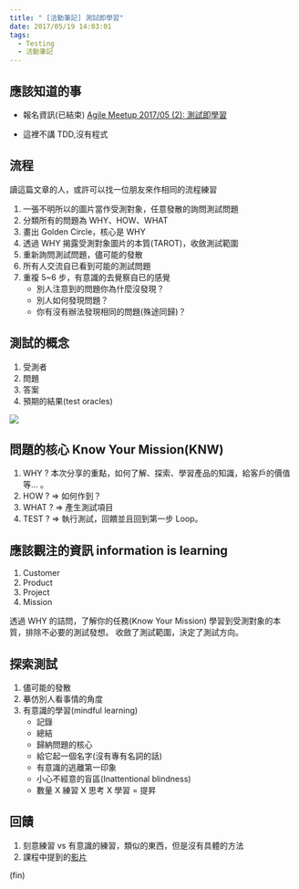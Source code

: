 ```yaml
---
title: " [活動筆記] 測試即學習"
date: 2017/05/19 14:03:01
tags:
  - Testing
  - 活動筆記
---
```


## 應該知道的事

- 報名資訊(已結束)
  [Agile Meetup 2017/05 (2): 測試即學習](http://www.accupass.com/go/testingislearning)

- 這裡不講 TDD,沒有程式

## 流程

讀這篇文章的人，或許可以找一位朋友來作相同的流程練習

1. 一張不明所以的圖片當作受測對象，任意發散的詢問測試問題
2. 分類所有的問題為 WHY、HOW、WHAT
3. 畫出 Golden Circle，核心是 WHY
4. 透過 WHY 揭露受測對象圖片的本質(TAROT)，收斂測試範圍
5. 重新詢問測試問題，儘可能的發散
6. 所有人交流自已看到可能的測試問題
7. 重複 5~6 步，有意識的去覺察自已的感覺
   - 別人注意到的問題你為什麼沒發現？
   - 別人如何發現問題？
   - 你有沒有辦法發現相同的問題(殊途同歸)？

## 測試的概念

1. 受測者
2. 問題
3. 答案
4. 預期的結果(test oracles)

![](https://i.imgur.com/Qy8F4Vw.png)

## 問題的核心 Know Your Mission(KNW)

1. WHY ?
   本次分享的重點，如何了解、探索、學習產品的知識，給客戶的價值等… 。
2. HOW ? => 如何作到？
3. WHAT ? => 產生測試項目
4. TEST ? => 執行測試，回饋並且回到第一步 Loop。

## 應該觀注的資訊 information is learning

1. Customer
2. Product
3. Project
4. Mission

透過 WHY 的詰問，了解你的任務(Know Your Mission)
學習到受測對象的本質，排除不必要的測試發想。
收斂了測試範圍，決定了測試方向。

## 探索測試

1. 儘可能的發散
2. 摹仿別人看事情的角度
3. 有意識的學習(mindful learning)
   - 記錄
   - 總結
   - 歸納問題的核心
   - 給它起一個名字(沒有專有名詞的話)
   - 有意識的逃離第一印象
   - 小心不經意的盲區(Inattentional blindness)
   - 數量 X 練習 X 思考 X 學習 = 提昇

## 回饋

1. 刻意練習 vs 有意識的練習，類似的東西，但是沒有具體的方法
2. 課程中提到的[影片](https://www.ted.com/talks/simon_sinek_how_great_leaders_inspire_action?language=zh-tw)

(fin)
